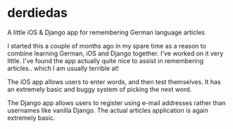 derdiedas
=========

A little iOS & Django app for remembering German language articles

I started this a couple of months ago in my spare time as a reason to combine
learning German, iOS and Django together. I've worked on it very little.
I've found the app actually quite nice to assist in remembering articles.. 
which I am usually terrible at!

The iOS app allows users to enter words, and then test themselves. It has an
extremely basic and buggy system of picking the next word.

The Django app allows users to register using e-mail addresses rather than
usernames like vanilla Django. The actual articles application is again
extremely basic.